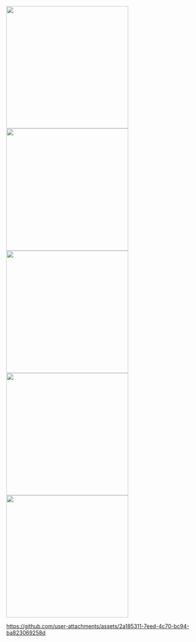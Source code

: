 <p>
 <img src = "https://github.com/user-attachments/assets/ac2badec-aed7-4d80-b054-fed86176649f"width = "320"/>
 <img src = "https://github.com/user-attachments/assets/3a8e2e32-a9d6-498a-981c-f4a5d4738355"width = "320"/>
 <img src = "https://github.com/user-attachments/assets/c9b07d57-8037-4b0d-8adc-85aa2a1468ae"width = "320"/>
 <img src = "https://github.com/user-attachments/assets/579c941a-8c4d-4223-881d-3845a151d1b1"width = "320"/>
 <img src = "https://github.com/user-attachments/assets/6917e27a-d0f0-48c0-a1a1-d949327a4ed0"width = "320"/>
</p>

https://github.com/user-attachments/assets/2a185311-7eed-4c70-bc94-ba823069258d
